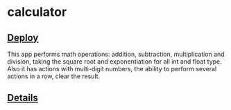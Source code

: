 # calculator
## [Deploy](https://monkeykingbar-bit-calculator.netlify.app/)

This app performs math operations: addition, subtraction, multiplication and division, taking the square root and exponentiation for all int and float type. Also it has actions with multi-digit numbers, the ability to perform several actions in a row, clear the result.

## [Details](https://github.com/rolling-scopes-school/tasks/blob/master/tasks/ready-projects/calculator.md)
